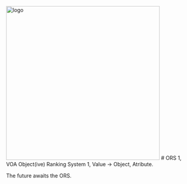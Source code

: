 <img width="416" alt="logo" src="https://user-images.githubusercontent.com/26327992/221493097-176dbc4c-1c62-4c49-8f0b-1055762fc3c8.png">
# ORS 1, VOA
Object(ive) Ranking System 1, Value -> Object, Atribute.

The future awaits the ORS.
